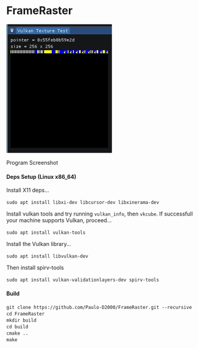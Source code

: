 # FrameRaster 

![img](image.png)

Program Screenshot

#### Deps Setup (Linux x86_64)

Install X11 deps...

`sudo apt install libxi-dev libcursor-dev libxinerama-dev`

Install vulkan tools and try running `vulkan_info`, then `vkcube`. If successfull your machine supports Vulkan, proceed...

`sudo apt install vulkan-tools`

Install the Vulkan library...

`sudo apt install libvulkan-dev`

Then install spirv-tools

`sudo apt install vulkan-validationlayers-dev spirv-tools`

#### Build

`git clone https://github.com/Paulo-D2000/FrameRaster.git --recursive`\
`cd FrameRaster`\
`mkdir build`\
`cd build`\
`cmake ..`\
`make`